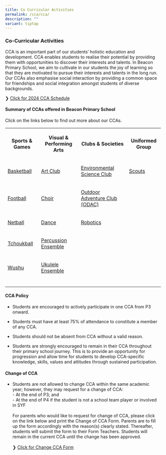 ```yaml
---
title: Co Curricular Activities
permalink: /cca/cca/
description: ""
variant: tiptap
---
```

<h3>Co-Curricular Activities</h3><p>CCA is an important part of our students’ holistic education and development. CCA enables students to realise their potential by providing them with opportunities to discover their interests and talents. In Beacon Primary School, we aim to cultivate in our students the joy of learning so that they are motivated to pursue their interests and talents in the long run. Our CCAs also emphasise social interaction by providing a common space for friendships and social integration amongst students of diverse backgrounds.</p><p>❯ <a href="/files/CCA_Schedule_2024.pdf" rel="noopener noreferrer nofollow" target="_blank">Click for 2024 CCA Schedule</a></p><h4>Summary of CCAs offered in Beacon Primary School</h4><p>Click on the links below to find out more about our CCAs.</p><table><tbody><tr><th rowspan="1" colspan="1"><p>Sports &amp; Games</p></th><th rowspan="1" colspan="1"><p>Visual &amp; Performing Arts</p></th><th rowspan="1" colspan="1"><p>Clubs &amp; Societies</p></th><th rowspan="1" colspan="1"><p>Uniformed Group</p></th></tr><tr><td rowspan="1" colspan="1"><p><a href="/cca/bball/" rel="noopener noreferrer nofollow" target="_blank">Basketball</a></p></td><td rowspan="1" colspan="1"><p><a href="/cca/ac/" rel="noopener noreferrer nofollow" target="_blank">Art Club</a></p></td><td rowspan="1" colspan="1"><p><a href="/cca/esc/" rel="noopener noreferrer nofollow" target="_blank">Environmental Science Club</a></p></td><td rowspan="1" colspan="1"><p><a href="/cca/scouts/" rel="noopener noreferrer nofollow" target="_blank">Scouts</a></p></td></tr><tr><td rowspan="1" colspan="1"><p><a href="/cca/fb/" rel="noopener noreferrer nofollow" target="_blank">Football</a></p></td><td rowspan="1" colspan="1"><p><a href="/cca/choir/" rel="noopener noreferrer nofollow" target="_blank">Choir</a></p></td><td rowspan="1" colspan="1"><p><a href="/cca/odac/" rel="noopener noreferrer nofollow" target="_blank">Outdoor Adventure Club (ODAC)</a></p></td><td rowspan="1" colspan="1"><p></p></td></tr><tr><td rowspan="1" colspan="1"><p><a href="/cca/netball/" rel="noopener noreferrer nofollow" target="_blank">Netball</a></p></td><td rowspan="1" colspan="1"><p><a href="/cca/dance/" rel="noopener noreferrer nofollow" target="_blank">Dance</a></p></td><td rowspan="1" colspan="1"><p><a href="/cca/robotics/" rel="noopener noreferrer nofollow" target="_blank">Robotics</a></p></td><td rowspan="1" colspan="1"><p></p></td></tr><tr><td rowspan="1" colspan="1"><p><a href="/cca/tchoukball/" rel="noopener noreferrer nofollow" target="_blank">Tchoukball</a></p></td><td rowspan="1" colspan="1"><p><a href="/cca/percussion-ensemble/" rel="noopener noreferrer nofollow" target="_blank">Percussion Ensemble</a></p></td><td rowspan="1" colspan="1"><p></p></td><td rowspan="1" colspan="1"><p></p></td></tr><tr><td rowspan="1" colspan="1"><p><a href="/cca/wushu/" rel="noopener noreferrer nofollow" target="_blank">Wushu</a></p></td><td rowspan="1" colspan="1"><p><a href="/cca/ukulele/" rel="noopener noreferrer nofollow" target="_blank">Ukulele Ensemble</a></p></td><td rowspan="1" colspan="1"><p></p></td><td rowspan="1" colspan="1"><p></p></td></tr><tr><td rowspan="1" colspan="1"><p></p></td><td rowspan="1" colspan="1"><p></p></td><td rowspan="1" colspan="1"><p></p></td><td rowspan="1" colspan="1"><p></p></td></tr></tbody></table><h4>CCA Policy</h4><ul data-tight="true" class="tight"><li><p>Students are encouraged to actively participate in one CCA from P3 onward.</p></li><li><p>Students must have at least 75% of attendance to constitute a member of any CCA.</p></li><li><p>Students should not be absent from CCA without a valid reason.</p></li><li><p>Students are strongly encouraged to remain in their CCA throughout their primary school journey. This is to provide an opportunity for progression and allow time for students to develop CCA-specific knowledge, skills, values and attitudes through sustained participation.</p></li></ul><h4>Change of CCA</h4><ul data-tight="true" class="tight"><li><p>Students are not allowed to change CCA within the same academic year; however, they may request for a change of CCA: <br>- At the end of P3; and <br>- At the end of P4 if the student is not a school team player or involved in SYF <br><br>For parents who would like to request for change of CCA, please click on the link below and print the Change of CCA Form. Parents are to fill up the form accordingly with the reason(s) clearly stated. Thereafter, students will submit the form to their Form Teachers. Students will remain in the current CCA until the change has been approved.<br><br>❯ <a href="/files/request%20to%20change%20cca%20form.pdf" rel="noopener noreferrer nofollow" target="_blank">Click for Change CCA Form</a></p></li></ul><p></p>